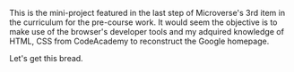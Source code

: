 This is the mini-project featured in the last step of Microverse's 3rd item in the curriculum for the pre-course work.
It would seem the objective is to make use of the browser's developer tools and my adquired knowledge of HTML, CSS from CodeAcademy to reconstruct the Google homepage.

Let's get this bread.